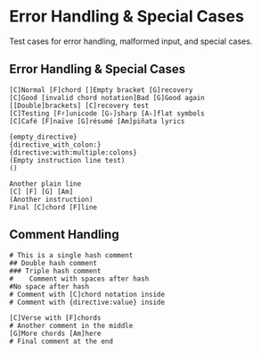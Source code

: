 # Error Handling & Special Cases

Test cases for error handling, malformed input, and special cases.

## Error Handling & Special Cases
```chopro
[C]Normal [F]chord []Empty bracket [G]recovery
[C]Good [invalid chord notation]Bad [G]Good again
[[Double]brackets] [C]recovery test
[C]Testing [F♯]unicode [G♭]sharp [A♭]flat symbols
[C]Café [F]naïve [G]résumé [Am]piñata lyrics

{empty_directive}
{directive_with_colon:}
{directive:with:multiple:colons}
(Empty instruction line test)
()

Another plain line
[C] [F] [G] [Am]
(Another instruction)
Final [C]chord [F]line
```

## Comment Handling
```chopro
# This is a single hash comment
## Double hash comment
### Triple hash comment
#    Comment with spaces after hash
#No space after hash
# Comment with [C]chord notation inside
# Comment with {directive:value} inside

[C]Verse with [F]chords
# Another comment in the middle
[G]More chords [Am]here
# Final comment at the end
```
